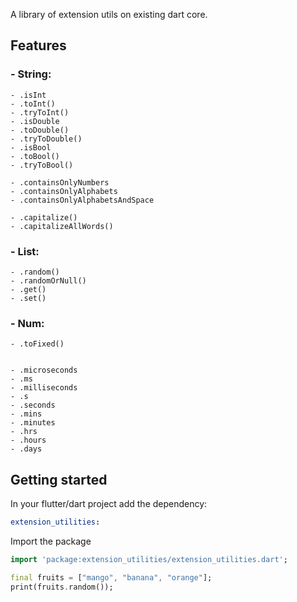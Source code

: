 <!-- 
This README describes the package. If you publish this package to pub.dev,
this README's contents appear on the landing page for your package.

For information about how to write a good package README, see the guide for
[writing package pages](https://dart.dev/guides/libraries/writing-package-pages). 

For general information about developing packages, see the Dart guide for
[creating packages](https://dart.dev/guides/libraries/create-library-packages)
and the Flutter guide for
[developing packages and plugins](https://flutter.dev/developing-packages). 
-->

A library of extension utils on existing dart core.

## Features


### - String:
    - .isInt
    - .toInt()
    - .tryToInt()
    - .isDouble
    - .toDouble()
    - .tryToDouble()
    - .isBool
    - .toBool()
    - .tryToBool()

    - .containsOnlyNumbers
    - .containsOnlyAlphabets
    - .containsOnlyAlphabetsAndSpace

    - .capitalize()
    - .capitalizeAllWords()


### - List:
    - .random()
    - .randomOrNull()
    - .get()
    - .set()

### - Num:

    - .toFixed()


    - .microseconds
    - .ms
    - .milliseconds
    - .s
    - .seconds
    - .mins
    - .minutes
    - .hrs
    - .hours
    - .days



## Getting started

In your flutter/dart project add the dependency:


```yaml
extension_utilities:
```


Import the package

```dart
import 'package:extension_utilities/extension_utilities.dart';

final fruits = ["mango", "banana", "orange"];
print(fruits.random());
```



